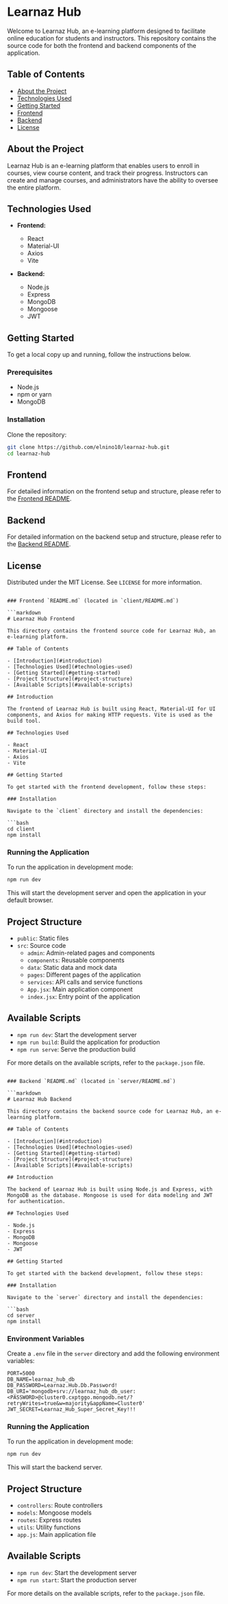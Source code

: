 # Learnaz Hub

Welcome to Learnaz Hub, an e-learning platform designed to facilitate online education for students and instructors. This repository contains the source code for both the frontend and backend components of the application.

## Table of Contents

- [About the Project](#about-the-project)
- [Technologies Used](#technologies-used)
- [Getting Started](#getting-started)
- [Frontend](#frontend)
- [Backend](#backend)
- [License](#license)

## About the Project

Learnaz Hub is an e-learning platform that enables users to enroll in courses, view course content, and track their progress. Instructors can create and manage courses, and administrators have the ability to oversee the entire platform.

## Technologies Used

- **Frontend:**
  - React
  - Material-UI
  - Axios
  - Vite

- **Backend:**
  - Node.js
  - Express
  - MongoDB
  - Mongoose
  - JWT

## Getting Started

To get a local copy up and running, follow the instructions below.

### Prerequisites

- Node.js
- npm or yarn
- MongoDB

### Installation

Clone the repository:

```bash
git clone https://github.com/elnino10/learnaz-hub.git
cd learnaz-hub
```

## Frontend

For detailed information on the frontend setup and structure, please refer to the [Frontend README](./client/README.md).

## Backend

For detailed information on the backend setup and structure, please refer to the [Backend README](./server/README.md).

## License

Distributed under the MIT License. See `LICENSE` for more information.
```

### Frontend `README.md` (located in `client/README.md`)

```markdown
# Learnaz Hub Frontend

This directory contains the frontend source code for Learnaz Hub, an e-learning platform.

## Table of Contents

- [Introduction](#introduction)
- [Technologies Used](#technologies-used)
- [Getting Started](#getting-started)
- [Project Structure](#project-structure)
- [Available Scripts](#available-scripts)

## Introduction

The frontend of Learnaz Hub is built using React, Material-UI for UI components, and Axios for making HTTP requests. Vite is used as the build tool.

## Technologies Used

- React
- Material-UI
- Axios
- Vite

## Getting Started

To get started with the frontend development, follow these steps:

### Installation

Navigate to the `client` directory and install the dependencies:

```bash
cd client
npm install
```

### Running the Application

To run the application in development mode:

```bash
npm run dev
```

This will start the development server and open the application in your default browser.

## Project Structure

- `public`: Static files
- `src`: Source code
  - `admin`: Admin-related pages and components
  - `components`: Reusable components
  - `data`: Static data and mock data
  - `pages`: Different pages of the application
  - `services`: API calls and service functions
  - `App.jsx`: Main application component
  - `index.jsx`: Entry point of the application

## Available Scripts

- `npm run dev`: Start the development server
- `npm run build`: Build the application for production
- `npm run serve`: Serve the production build

For more details on the available scripts, refer to the `package.json` file.
```

### Backend `README.md` (located in `server/README.md`)

```markdown
# Learnaz Hub Backend

This directory contains the backend source code for Learnaz Hub, an e-learning platform.

## Table of Contents

- [Introduction](#introduction)
- [Technologies Used](#technologies-used)
- [Getting Started](#getting-started)
- [Project Structure](#project-structure)
- [Available Scripts](#available-scripts)

## Introduction

The backend of Learnaz Hub is built using Node.js and Express, with MongoDB as the database. Mongoose is used for data modeling and JWT for authentication.

## Technologies Used

- Node.js
- Express
- MongoDB
- Mongoose
- JWT

## Getting Started

To get started with the backend development, follow these steps:

### Installation

Navigate to the `server` directory and install the dependencies:

```bash
cd server
npm install
```

### Environment Variables

Create a `.env` file in the `server` directory and add the following environment variables:

```plaintext
PORT=5000
DB_NAME=learnaz_hub_db
DB_PASSWORD=Learnaz.Hub.Db.Password!
DB_URI='mongodb+srv://learnaz_hub_db_user:<PASSWORD>@cluster0.cxptggo.mongodb.net/?retryWrites=true&w=majority&appName=Cluster0'
JWT_SECRET=Learnaz_Hub_Super_Secret_Key!!!
```

### Running the Application

To run the application in development mode:

```bash
npm run dev
```

This will start the backend server.

## Project Structure

- `controllers`: Route controllers
- `models`: Mongoose models
- `routes`: Express routes
- `utils`: Utility functions
- `app.js`: Main application file

## Available Scripts

- `npm run dev`: Start the development server
- `npm run start`: Start the production server

For more details on the available scripts, refer to the `package.json` file.
```